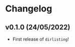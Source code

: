 # Changelog

<!--next-version-placeholder-->

## v0.1.0 (24/05/2022)

- First release of `dirlisting`!
